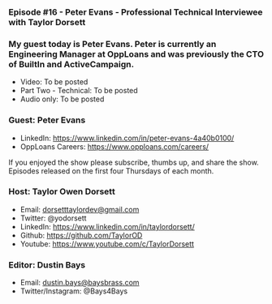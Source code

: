 ### Episode #16 - Peter Evans - Professional Technical Interviewee with Taylor Dorsett

### My guest today is Peter Evans. Peter is currently an Engineering Manager at OppLoans and was previously the CTO of BuiltIn and ActiveCampaign.

- Video: To be posted
- Part Two - Technical: To be posted
- Audio only: To be posted

### Guest: Peter Evans
- LinkedIn: https://www.linkedin.com/in/peter-evans-4a40b0100/
- OppLoans Careers: https://www.opploans.com/careers/

If you enjoyed the show please subscribe, thumbs up, and share the show.
Episodes released on the first four Thursdays of each month.

### Host: Taylor Owen Dorsett
- Email: dorsetttaylordev@gmail.com
- Twitter: @yodorsett
- LinkedIn: https://www.linkedin.com/in/taylordorsett/
- Github: https://github.com/TaylorOD
- Youtube: https://www.youtube.com/c/TaylorDorsett

### Editor: Dustin Bays
- Email: dustin.bays@baysbrass.com
- Twitter/Instagram: @Bays4Bays
